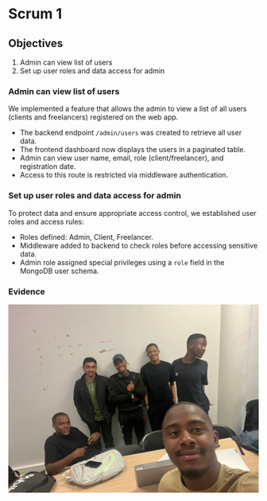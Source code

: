 # Scrum 1
## Objectives

1. Admin can view list of users
2. Set up user roles and data access for admin

### Admin can view list of users

We implemented a feature that allows the admin to view a list of all users (clients and freelancers) registered on the web app.

- The backend endpoint `/admin/users` was created to retrieve all user data.
- The frontend dashboard now displays the users in a paginated table.
- Admin can view user name, email, role (client/freelancer), and registration date.
- Access to this route is restricted via middleware authentication.

### Set up user roles and data access for admin

To protect data and ensure appropriate access control, we established user roles and access rules:

- Roles defined: Admin, Client, Freelancer.
- Middleware added to backend to check roles before accessing sensitive data.
- Admin role assigned special privileges using a `role` field in the MongoDB user schema.

### Evidence

![Scrum 1 Evidence](pic1.jpg)
